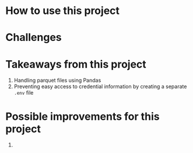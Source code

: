 # How to use this project

# Challenges

# Takeaways from this project
1. Handling parquet files using Pandas
2. Preventing easy access to credential information by creating a separate `.env` file

# Possible improvements for this project
1. 